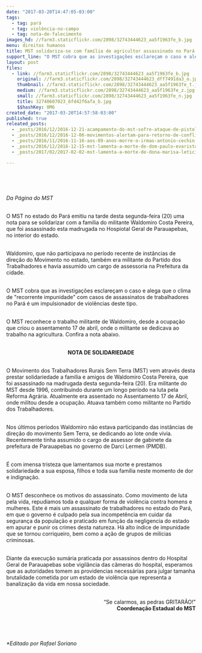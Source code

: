 ```yaml
---
date: "2017-03-20T14:47:05-03:00"
tags:
  - tag: pará
  - tag: violência-no-campo
  - tag: nota-de-falecimento
images_hd: //farm3.staticflickr.com/2898/32743444623_aa5f1963fe_b.jpg
menu: direitos humanos
title: MST solidariza-se com família de agricultor assassinado no Pará
support_line: "O MST cobra que as investigações esclareçam o caso e alega que o clima de \"recorrente impunidade\" com casos de assassinatos de trabalhadores no Pará é um impulsionador de violências deste tipo."
layout: post
files:
  - link: //farm3.staticflickr.com/2898/32743444623_aa5f1963fe_b.jpg
    original: //farm3.staticflickr.com/2898/32743444623_dff7491da3_o.jpg
    thumbnail: //farm3.staticflickr.com/2898/32743444623_aa5f1963fe_t.jpg
    medium: //farm3.staticflickr.com/2898/32743444623_aa5f1963fe_z.jpg
    small: //farm3.staticflickr.com/2898/32743444623_aa5f1963fe_n.jpg
    title: 32740607023_6fd42f6afa_b.jpg
    $$hashKey: 0M6
created_date: "2017-03-20T14:57:58-03:00"
published: true
releated_posts:
  - _posts/2016/12/2016-12-21-acampamento-do-mst-sofre-ataque-de-pistoleiros-no-para.md
  - _posts/2016/12/2016-12-06-movimentos-alertam-para-retorno-de-conflitos-violentos-no-campo.md
  - _posts/2016/11/2016-11-16-aos-89-anos-morre-o-irmao-antonio-cechin-um-lutador-dos-movimentos-populares.md
  - _posts/2016/12/2016-12-15-mst-lamenta-a-morte-de-dom-paulo-evaristo-arns.md
  - _posts/2017/02/2017-02-02-mst-lamenta-a-morte-de-dona-marisa-leticia.md

---
```

<p>&nbsp;</p>

<p>&nbsp;</p>

<p><em>Da P&aacute;gina do MST</em></p>

<p><br />
O MST no estado do Par&aacute; emitiu na tarde desta segunda-feira (20) uma nota para se solidarizar com a fam&iacute;lia do militante Waldomiro Costa Pereira, que foi assassinado esta madrugada no Hospiotal Geral de Parauapebas, no interior do estado.</p>

<p><br />
Waldomiro, que n&atilde;o participava no per&iacute;odo recente de inst&acirc;ncias de dire&ccedil;&atilde;o do Movimento no estado, tamb&eacute;m era militante do Partido dos Trabalhadores e havia assumido um cargo de assessoria na Prefeitura da cidade.</p>

<p><br />
O MST cobra que as investiga&ccedil;&otilde;es esclare&ccedil;am o caso e alega que o clima de &quot;recorrente impunidade&quot; com casos de assassinatos de trabalhadores no Par&aacute; &eacute; um impulsionador de viol&ecirc;ncias deste tipo.</p>

<p><br />
O MST reconhece o trabalho militante de Waldomiro, desde a ocupa&ccedil;&atilde;o que criou o assentamento 17 de abril, onde o militante se dedicava ao trabalho na agricultura. Confira a nota abaixo.</p>

<p style="text-align: center;"><br />
<strong>NOTA DE SOLIDARIEDADE</strong></p>

<p><br />
O Movimento dos Trabalhadores Rurais Sem Terra (MST) vem atrav&eacute;s desta prestar solidariedade a fam&iacute;lia e amigos de Waldomiro Costa Pereira, que foi assassinado na madrugada desta segunda-feira (20). Era militante do MST desde 1996, contribuindo durante um longo per&iacute;odo na luta pela Reforma Agr&aacute;ria. Atualmente era assentado no Assentamento 17 de Abril, onde militou desde a ocupa&ccedil;&atilde;o. Atuava tamb&eacute;m como militante no Partido dos Trabalhadores.</p>

<p><br />
Nos &uacute;ltimos per&iacute;odos Waldomiro n&atilde;o estava participando das inst&acirc;ncias de dire&ccedil;&atilde;o do movimento Sem Terra, se dedicando ao lote onde vivia. Recentemente tinha assumido o cargo de assessor de gabinete da prefeitura de Parauapebas no governo de Darci Lermen (PMDB).</p>

<p><br />
&Eacute; com imensa tristeza que lamentamos sua morte e prestamos solidariedade a sua esposa, filhos e toda sua fam&iacute;lia neste momento de dor e indigna&ccedil;&atilde;o.</p>

<p><br />
O MST desconhece os motivos do assassinato. Como movimento de luta pela vida, repudiamos toda e qualquer forma de viol&ecirc;ncia contra homens e mulheres. Este &eacute; mais um assassinato de trabalhadores no estado do Par&aacute;, em que o governo &eacute; culpado pela sua incompet&ecirc;ncia em cuidar da seguran&ccedil;a da popula&ccedil;&atilde;o e praticado em fun&ccedil;&atilde;o da negligencia do estado em apurar e punir os crimes desta natureza. H&aacute; alto &iacute;ndice de impunidade que se tornou corriqueiro, bem como a a&ccedil;&atilde;o de grupos de mil&iacute;cias criminosas.</p>

<p><br />
Diante da execu&ccedil;&atilde;o sum&aacute;ria praticada por assassinos dentro do Hospital Geral de Parauapebas sobe vigil&acirc;ncia das c&acirc;meras do hospital, esperamos que as autoridades tomem as providencias necess&aacute;rias para julgar tamanha brutalidade cometida por um estado de viol&ecirc;ncia que representa a banaliza&ccedil;&atilde;o da vida em nossa sociedade.</p>

<p style="text-align: right;"><br />
&ldquo;Se calarmos, as pedras GRITAR&Atilde;O!&rdquo;<br />
<strong>Coordena&ccedil;&atilde;o Estadual do MST</strong></p>

<p style="text-align: right;">&nbsp;</p>

<p style="text-align: right;">&nbsp;</p>

<p><em>*Editado por Rafael Soriano</em></p>
